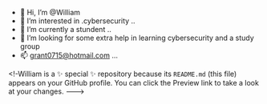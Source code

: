 - 👋 Hi, I’m @William
- 👀 I’m interested in .cybersecurity ..
- 🌱 I’m currently a stundent ..
- 💞️ I’m looking for some extra help in learning cybersecurity and a study group
- 📫 grant0715@hotmail.com  ...

<!-William is a ✨ special ✨ repository because its `README.md` (this file) appears on your GitHub profile.
You can click the Preview link to take a look at your changes.
--->
